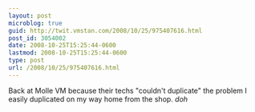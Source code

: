 ```yaml
---
layout: post
microblog: true
guid: http://twit.vmstan.com/2008/10/25/975407616.html
post_id: 3054002
date: 2008-10-25T15:25:44-0600
lastmod: 2008-10-25T15:25:44-0600
type: post
url: /2008/10/25/975407616.html
---
```

Back at Molle VM because their techs "couldn't duplicate" the problem I easily duplicated on my way home from the shop. *doh*
